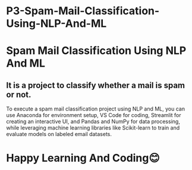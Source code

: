 # P3-Spam-Mail-Classification-Using-NLP-And-ML
<h1>Spam Mail Classification Using NLP And ML </h1>

<h2>It is a project to classify whether a mail is spam or not. </h2>

<p>To execute a spam mail classification project using NLP and ML, you can use Anaconda for environment setup, VS Code for coding, Streamlit for creating an interactive UI, and Pandas and NumPy for data processing, while leveraging machine learning libraries like Scikit-learn to train and evaluate models on labeled email datasets. </p>

# Happy Learning And Coding😊

